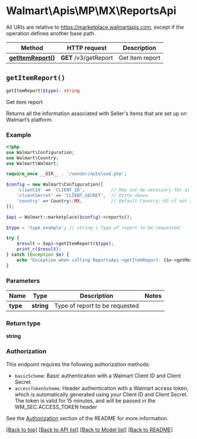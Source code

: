 # Walmart\Apis\MP\MX\ReportsApi  
All URIs are relative to https://marketplace.walmartapis.com, except if the operation defines another base path.

| Method | HTTP request | Description |
| ------------- | ------------- | ------------- |
| [**getItemReport()**](#getItemReport) | **GET** /v3/getReport | Get item report |


## `getItemReport()`

```php
getItemReport($type): string
```
Get item report

Returns all the information associated with Seller's items that are set up on Walmart’s platform.

### Example

```php
<?php
use Walmart\Configuration;
use Walmart\Country;
use Walmart\Walmart;

require_once __DIR__ . '/vendor/autoload.php';

$config = new Walmart\Configuration([
    'clientId' => 'CLIENT_ID',          // May not be necessary for all endpoints, particularly outside the US
    'clientSecret' => 'CLIENT_SECRET',  // Ditto above
    'country' => Country::MX,           // Default Country::US if not set
]);

$api = Walmart::marketplace($config)->reports();

$type = 'type_example'; // string | Type of report to be requested

try {
    $result = $api->getItemReport($type);
    print_r($result);
} catch (Exception $e) {
    echo "Exception when calling ReportsApi->getItemReport: {$e->getMessage()}\n";
}
```

### Parameters
| Name | Type | Description  | Notes |
| ------------- | ------------- | ------------- | ------------- |
| **type** | **string**| Type of report to be requested | |


### Return type

**string**

### Authorization

This endpoint requires the following authorization methods:

* `basicScheme`: Basic authentication with a Walmart Client ID and Client Secret
* `accessTokenScheme`: Header authentication with a Walmart access token, which is automatically generated using your Client ID and Client Secret. The token is valid for 15 minutes, and will be passed in the WM_SEC.ACCESS_TOKEN header

See the [Authorization](../../../../README.md#authorization) section of the README for more information.


[[Back to top]](#) [[Back to API list]](../../../../README.md#supported-apis)
[[Back to Model list]](../../../Models/MP/MX)
[[Back to README]](../../../../README.md)
